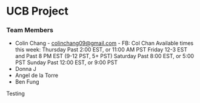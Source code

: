 # UCB Project
### Team Members
* Colin Chang - colinchang09@gmail.com - FB: Col Chan
    Available times this week:
        Thursday Past 2:00 EST, or 11:00 AM PST
        Friday 12-3 EST and Past 8 PM EST (9-12 PST, 5+ PST)
        Saturday Past 8:00 EST, or 5:00 PST
        Sunday Past 12:00 EST, or 9:00 PST
* Donna J
* Angel de la Torre
* Ben Fung

Testing